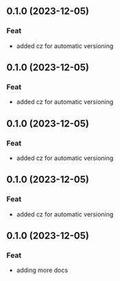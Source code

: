## 0.1.0 (2023-12-05)

### Feat

- added cz for automatic versioning

## 0.1.0 (2023-12-05)

### Feat

- added cz for automatic versioning

## 0.1.0 (2023-12-05)

### Feat

- added cz for automatic versioning

## 0.1.0 (2023-12-05)

### Feat

- added cz for automatic versioning

## 0.1.0 (2023-12-05)

### Feat

- adding more docs
